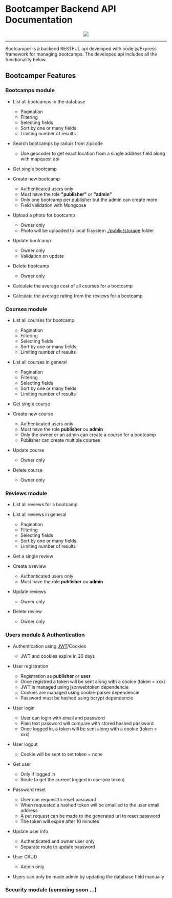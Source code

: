 # Bootcamper Backend API Documentation

<div style="text-align: center">
    <img src="https://i.imgur.com/KbO2Soz.jpg" />
</div>

---

Bootcamper is a backend RESTFUL api developed with node.js/Express framework for managing bootcamps. The developed api includes all the functionality below.

## Bootcamper Features

### Bootcamps module

- List all bootcamps in the database

  - Pagination
  - Filtering
  - Selecting fields
  - Sort by one or many fields
  - Limiting number of results

- Search bootcamps by raduis from zipcode

  - Use geocoder to get exact location from a single address field along with mapquest api

- Get single bootcamp

- Create new bootcamp

  - Authenticated users only
  - Must have the role **"publisher"** or **"admin"**
  - Only one bootcamp per publisher but the admin can create more
  - Field validation with Mongoose

- Upload a photo for bootcamp
  - Owner only
  - Photo will be uploaded to local filsystem [./public/storage](public/storage) folder
- Update bootcamp

  - Owner only
  - Validation on update

- Delete bootcamp

  - Owner only

- Calculate the average cost of all courses for a bootcamp
- Calculate the average rating from the reviews for a bootcamp

### Courses module

- List all courses for bootcamp

  - Pagination
  - Filtering
  - Selecting fields
  - Sort by one or many fields
  - Limiting number of results

- List all courses in general

  - Pagination
  - Filtering
  - Selecting fields
  - Sort by one or many fields
  - Limiting number of results

- Get single course

- Create new course

  - Authenticated users only
  - Must have the role **publisher** ou **admin**
  - Only the owner or an admin can create a course for a bootcamp
  - Publisher can create multiple courses

- Update course

  - Owner only

- Delete course
  - Owner only

### Reviews module

- List all reviews for a bootcamp
- List all reviews in general

  - Pagination
  - Filtering
  - Selecting fields
  - Sort by one or many fields
  - Limiting number of results

- Get a single review
- Create a review
  - Authenticated users only
  - Must have the role **publisher** ou **admin**
- Update reviews
  - Owner only
- Delete review
  - Owner only

### Users module & Authentication

- Authentication using [JWT](https://jwt.io/)/Cookies

  - JWT and cookies expire in 30 days

- User registration

  - Registration as **publisher** or **user**
  - Once registred a token will be sent along with a cookie (token = xxx)
  - JWT is managed using jsonwebtoken dependencie
  - Cookies are managed using cookie-parser dependencie
  - Password must be hashed using bcrypt dependencie

- User login

  - User can login with email and password
  - Plain text password will compare with stored hashed password
  - Once logged in, a token will be sent along with a cookie (token = xxx)

- User logout

  - Cookie will be sent to set token = none

- Get user

  - Only if logged in
  - Route to get the current logged in user(vie token)

- Password reset
  - User can request to reset password
  - When requested a hashed token will be emailled to the user email address
  - A put request can be made to the generated url to reset password
  - The token will expire after 10 minutes
- Update user info

  - Authenticated and owner user only
  - Separate route to update password

- User CRUD

  - Admin only

- Users can only be made admin by updating the database field manually

### Security module (comming soon ...)
